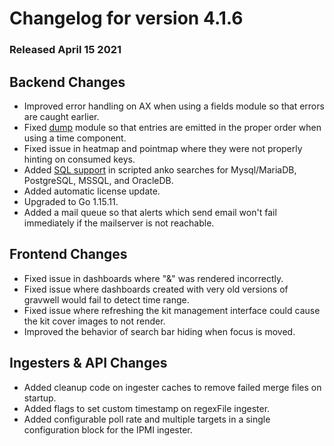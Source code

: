 # Changelog for version 4.1.6

### Released April 15 2021

## Backend Changes
* Improved error handling on AX when using a fields module so that errors are caught earlier.
* Fixed [dump](/search/dump/dump) module so that entries are emitted in the proper order when using a time component.
* Fixed issue in heatmap and pointmap where they were not properly hinting on consumed keys.
* Added [SQL support](scripting_sql_usage) in scripted anko searches for Mysql/MariaDB, PostgreSQL, MSSQL, and OracleDB.
* Added automatic license update.
* Upgraded to Go 1.15.11.
* Added a mail queue so that alerts which send email won't fail immediately if the mailserver is not reachable.

## Frontend Changes
* Fixed issue in dashboards where "&" was rendered incorrectly.
* Fixed issue where dashboards created with very old versions of gravwell would fail to detect time range.
* Fixed issue where refreshing the kit management interface could cause the kit cover images to not render.
* Improved the behavior of search bar hiding when focus is moved.

## Ingesters & API Changes
* Added cleanup code on ingester caches to remove failed merge files on startup.
* Added flags to set custom timestamp on regexFile ingester.
* Added configurable poll rate and multiple targets in a single configuration block for the IPMI ingester.
